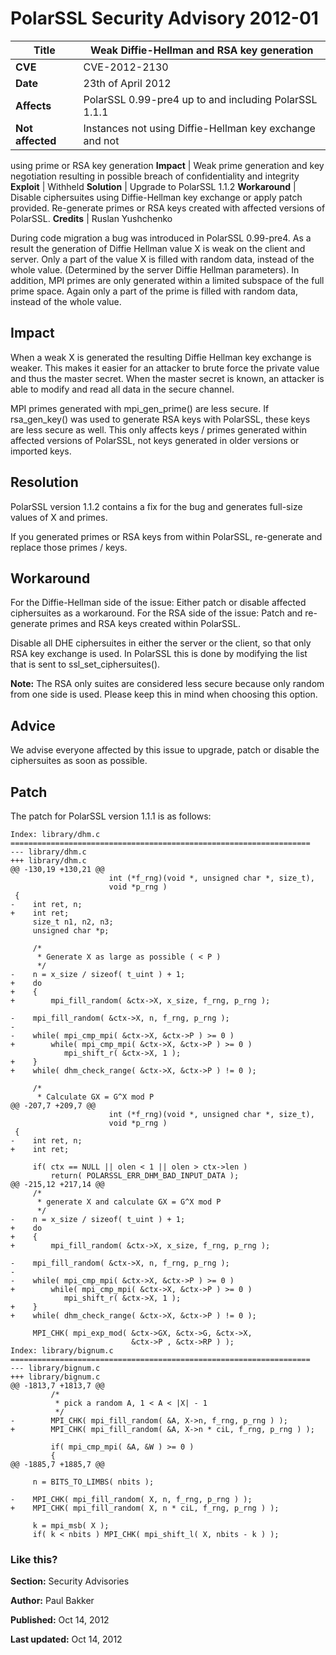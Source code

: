 # PolarSSL Security Advisory 2012-01

**Title** |  Weak Diffie-Hellman and RSA key generation
---|---
**CVE** |  CVE-2012-2130
**Date** |  23th of April 2012
**Affects** |  PolarSSL 0.99-pre4 up to and including PolarSSL 1.1.1
**Not affected** |  Instances not using Diffie-Hellman key exchange and not
using prime or RSA key generation
**Impact** |  Weak prime generation and key negotiation resulting in possible
breach of confidentiality and integrity
**Exploit** |  Withheld
**Solution** |  Upgrade to PolarSSL 1.1.2
**Workaround** |  Disable ciphersuites using Diffie-Hellman key exchange or
apply patch provided. Re-generate primes or RSA keys created with affected
versions of PolarSSL.
**Credits** |  Ruslan Yushchenko

During code migration a bug was introduced in PolarSSL 0.99-pre4. As a result
the generation of Diffie Hellman value X is weak on the client and server.
Only a part of the value X is filled with random data, instead of the whole
value. (Determined by the server Diffie Hellman parameters). In addition, MPI
primes are only generated within a limited subspace of the full prime space.
Again only a part of the prime is filled with random data, instead of the
whole value.

## Impact

When a weak X is generated the resulting Diffie Hellman key exchange is
weaker. This makes it easier for an attacker to brute force the private value
and thus the master secret. When the master secret is known, an attacker is
able to modify and read all data in the secure channel.

MPI primes generated with mpi_gen_prime() are less secure. If rsa_gen_key()
was used to generate RSA keys with PolarSSL, these keys are less secure as
well. This only affects keys / primes generated within affected versions of
PolarSSL, not keys generated in older versions or imported keys.

## Resolution

PolarSSL version 1.1.2 contains a fix for the bug and generates full-size
values of X and primes.

If you generated primes or RSA keys from within PolarSSL, re-generate and
replace those primes / keys.

## Workaround

For the Diffie-Hellman side of the issue: Either patch or disable affected
ciphersuites as a workaround. For the RSA side of the issue: Patch and re-
generate primes and RSA keys created within PolarSSL.

Disable all DHE ciphersuites in either the server or the client, so that only
RSA key exchange is used. In PolarSSL this is done by modifying the list that
is sent to ssl_set_ciphersuites().

**Note:** The RSA only suites are considered less secure because only random
from one side is used. Please keep this in mind when choosing this option.

## Advice

We advise everyone affected by this issue to upgrade, patch or disable the
ciphersuites as soon as possible.

## Patch

The patch for PolarSSL version 1.1.1 is as follows:



    Index: library/dhm.c
    ===================================================================
    --- library/dhm.c
    +++ library/dhm.c
    @@ -130,19 +130,21 @@
                          int (*f_rng)(void *, unsigned char *, size_t),
                          void *p_rng )
     {
    -    int ret, n;
    +    int ret;
         size_t n1, n2, n3;
         unsigned char *p;

         /*
          * Generate X as large as possible ( < P )
          */
    -    n = x_size / sizeof( t_uint ) + 1;
    +    do
    +    {
    +        mpi_fill_random( &ctx->X, x_size, f_rng, p_rng );

    -    mpi_fill_random( &ctx->X, n, f_rng, p_rng );
    -
    -    while( mpi_cmp_mpi( &ctx->X, &ctx->P ) >= 0 )
    +        while( mpi_cmp_mpi( &ctx->X, &ctx->P ) >= 0 )
                mpi_shift_r( &ctx->X, 1 );
    +    }
    +    while( dhm_check_range( &ctx->X, &ctx->P ) != 0 );

         /*
          * Calculate GX = G^X mod P
    @@ -207,7 +209,7 @@
                          int (*f_rng)(void *, unsigned char *, size_t),
                          void *p_rng )
     {
    -    int ret, n;
    +    int ret;

         if( ctx == NULL || olen < 1 || olen > ctx->len )
             return( POLARSSL_ERR_DHM_BAD_INPUT_DATA );
    @@ -215,12 +217,14 @@
         /*
          * generate X and calculate GX = G^X mod P
          */
    -    n = x_size / sizeof( t_uint ) + 1;
    +    do
    +    {
    +        mpi_fill_random( &ctx->X, x_size, f_rng, p_rng );

    -    mpi_fill_random( &ctx->X, n, f_rng, p_rng );
    -
    -    while( mpi_cmp_mpi( &ctx->X, &ctx->P ) >= 0 )
    +        while( mpi_cmp_mpi( &ctx->X, &ctx->P ) >= 0 )
                mpi_shift_r( &ctx->X, 1 );
    +    }
    +    while( dhm_check_range( &ctx->X, &ctx->P ) != 0 );

         MPI_CHK( mpi_exp_mod( &ctx->GX, &ctx->G, &ctx->X,
                               &ctx->P , &ctx->RP ) );
    Index: library/bignum.c
    ===================================================================
    --- library/bignum.c
    +++ library/bignum.c
    @@ -1813,7 +1813,7 @@
             /*
              * pick a random A, 1 < A < |X| - 1
              */
    -        MPI_CHK( mpi_fill_random( &A, X->n, f_rng, p_rng ) );
    +        MPI_CHK( mpi_fill_random( &A, X->n * ciL, f_rng, p_rng ) );

             if( mpi_cmp_mpi( &A, &W ) >= 0 )
             {
    @@ -1885,7 +1885,7 @@

         n = BITS_TO_LIMBS( nbits );

    -    MPI_CHK( mpi_fill_random( X, n, f_rng, p_rng ) );
    +    MPI_CHK( mpi_fill_random( X, n * ciL, f_rng, p_rng ) );

         k = mpi_msb( X );
         if( k < nbits ) MPI_CHK( mpi_shift_l( X, nbits - k ) );


### Like this?

**Section:**
Security Advisories

**Author:**
Paul Bakker

**Published:**
Oct 14, 2012

**Last updated:**
Oct 14, 2012
